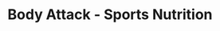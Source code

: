 ---
title: "Body Attack - Sports Nutrition"
url: /augsburg/body-attack-sports-nutrition/
shop: Sport
---